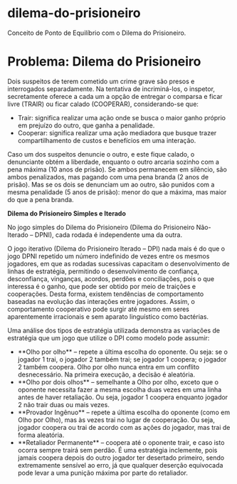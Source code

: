 # dilema-do-prisioneiro
Conceito de Ponto de Equilíbrio com o Dilema do Prisioneiro.

# Problema: Dilema do Prisioneiro
Dois suspeitos de terem cometido um crime grave são presos e interrogados
separadamente. Na tentativa de incriminá-los, o inspetor, secretamente
oferece a cada um a opção de entregar o comparsa e ficar livre (TRAIR) ou ficar
calado (COOPERAR), considerando-se que:
<ul>
<li>Trair: significa realizar uma ação onde se busca o maior ganho próprio
em prejuízo do outro, que ganha a penalidade.</li>
<li>Cooperar: significa realizar uma ação mediadora que busque trazer
compartilhamento de custos e benefícios em uma interação.</li>
</ul>

Caso um dos suspeitos denuncie o outro, e este fique calado, o denunciante
obtém a liberdade, enquanto o outro arcaria sozinho com a pena máxima (10
anos de prisão). Se ambos permanecem em silêncio, são ambos penalizados,
mas pagando com uma pena branda (2 anos de prisão). Mas se os dois se
denunciam um ao outro, são punidos com a mesma penalidade (5 anos de
prisão): menor do que a máxima, mas maior do que a pena branda.

**Dilema do Prisioneiro Simples e Iterado**

No jogo simples do Dilema do Prisioneiro (Dilema do Prisioneiro Não-Iterado –
DPNI), cada rodada é independente uma da outra.

O jogo iterativo (Dilema do Prisioneiro Iterado – DPI) nada mais é do que o jogo
DPNI repetido um número indefinido de vezes entre os mesmos jogadores, em
que as rodadas sucessivas capacitam o desenvolvimento de linhas de
estratégia, permitindo o desenvolvimento de confiança, desconfiança,
vinganças, acordos, perdões e conciliações, pois o que interessa é o ganho,
que pode ser obtido por meio de traições e cooperações. Desta forma, existem
tendências de comportamento baseadas na evolução das interações entre
jogadores. Assim, o comportamento cooperativo pode surgir até mesmo em
seres aparentemente irracionais e sem aparato linguístico como bactérias.

Uma análise dos tipos de estratégia utilizada demonstra as variações de
estratégia que um jogo que utilize o DPI como modelo pode assumir:
<ul>
<li> **Olho por olho** – repete a última escolha do oponente. Ou seja: se o
jogador 1 trai, o jogador 2 também trai; se jogador 1 coopera; o jogador
2 também coopera. Olho por olho nunca entra em um conflito
desnecessário. Na primeira execução, a decisão é aleatória. </li>
<li> **Olho por dois olhos** – semelhante a Olho por olho, exceto que o
oponente necessita fazer a mesma escolha duas vezes em uma linha
antes de haver retaliação. Ou seja, jogador 1 coopera enquanto jogador 2
não trair duas ou mais vezes. </li>
<li> **Provador Ingênuo** – repete a última escolha do oponente (como em Olho
por Olho), mas às vezes trai no lugar de cooperação. Ou seja, jogador
coopera ou trai de acordo com as ações do jogador, mas trai de forma
aleatória. </li>
<li> **Retaliador Permanente** – coopera até o oponente trair, e caso isto
ocorra sempre trairá sem perdão. É uma estratégia inclemente, pois
jamais coopera depois do outro jogador ter desertado primeiro, sendo
extremamente sensível ao erro, já que qualquer deserção equivocada
pode levar a uma punição máxima por parte do retaliador. </li>
</ul>
